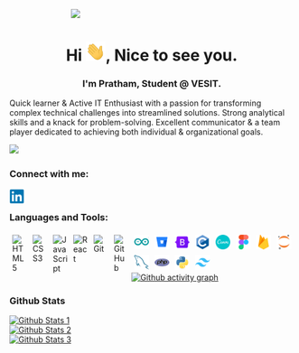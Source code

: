<p align="center"><img src="https://media.tenor.com/images/49e8bbc5b4245a62076c898a713e8a28/tenor.gif" width="150" style="margin-right:100" />                    </p>
<h1 align="center">Hi <img src="https://raw.githubusercontent.com/ABSphreak/ABSphreak/master/gifs/Hi.gif" width="35" />, Nice to see you.</h1>
<h3 align="center">I'm Pratham, Student @ VESIT.</h3>

Quick learner & Active IT Enthusiast with a passion for transforming complex technical challenges into streamlined solutions. Strong analytical skills and a knack for problem-solving. Excellent communicator & a team player dedicated to achieving both individual & organizational goals.

[![](https://visitcount.itsvg.in/api?id=pratham2506&icon=0&color=0)](https://visitcount.itsvg.in)

 
### Connect with me:
<p align="left">
  <a href="https://www.linkedin.com/in/pratham-matkar-a2bb77257/" target="__blank"><img align="left" alt="LinkedIn" width="26px" src="https://github.com/devicons/devicon/blob/v2.16.0/icons/linkedin/linkedin-original.svg" style="padding-right:10px;" href="https://www.linkedin.com/in/pratham-matkar-a2bb77257/" /></a>
</p>
<br>
 
 
### Languages and Tools:
<img align="left" alt="HTML5" width="26px" src="https://cdn.jsdelivr.net/gh/devicons/devicon/icons/html5/html5-original.svg" style="padding:5px;" />
<img align="left" alt="CSS3" width="26px" src="https://cdn.jsdelivr.net/gh/devicons/devicon/icons/css3/css3-original.svg" style="padding:5px;" />
<img align="left" alt="JavaScript" width="26px" src="https://cdn.jsdelivr.net/gh/devicons/devicon/icons/javascript/javascript-original.svg" style="padding:5px;" />
<img align="left" alt="React" width="26px" src="https://cdn.jsdelivr.net/gh/devicons/devicon/icons/react/react-original.svg" style="padding:5px;" />
<img align="left" alt="Git" width="26px" src="https://cdn.jsdelivr.net/gh/devicons/devicon/icons/git/git-original.svg" style="padding:5px;" />
<img align="left" alt="GitHub" width="26px" src="https://user-images.githubusercontent.com/3369400/139447912-e0f43f33-6d9f-45f8-be46-2df5bbc91289.png" style="padding:5px;" />
<img align="left" alt="Arduino" width="26px" src="https://github.com/devicons/devicon/blob/v2.16.0/icons/arduino/arduino-original.svg" style="padding:5px;"/>
<img align="left" alt="Bitbucket" width="26px" src="https://github.com/devicons/devicon/blob/v2.16.0/icons/bitbucket/bitbucket-original.svg" style="padding:5px;"/>
<img align="left" alt="Bootstrap" width="26px" src="https://github.com/devicons/devicon/blob/v2.16.0/icons/bootstrap/bootstrap-original.svg" style="padding:5px;"/>
<img align="left" alt="C" width="26px" src="https://github.com/devicons/devicon/blob/v2.16.0/icons/c/c-original.svg" style="padding:5px;"/>
<img align="left" alt="Canva" width="26px" src="https://github.com/devicons/devicon/blob/v2.16.0/icons/canva/canva-original.svg" style="padding:5px;"/>
<img align="left" alt="Figma" width="26px" src="https://github.com/devicons/devicon/blob/v2.16.0/icons/figma/figma-original.svg" style="padding:5px;"/>
<img align="left" alt="Firebase" width="26px" src="https://github.com/devicons/devicon/blob/v2.16.0/icons/firebase/firebase-original.svg" style="padding:5px;"/>
<img align="left" alt="Jupyter" width="26px" src="https://github.com/devicons/devicon/blob/v2.16.0/icons/jupyter/jupyter-original.svg" style="padding:5px;"/>
<img align="left" alt="MySQL" width="26px" src="https://github.com/devicons/devicon/blob/v2.16.0/icons/mysql/mysql-original.svg" style="padding:5px;"/>
<img align="left" alt="PHP" width="26px" src="https://github.com/devicons/devicon/blob/v2.16.0/icons/php/php-original.svg" style="padding:5px;"/>
<img align="left" alt="Python" width="26px" src="https://github.com/devicons/devicon/blob/v2.16.0/icons/python/python-original.svg" style="padding:5px;"/>
<img align="left" alt="Tailwind" width="26px" src="https://github.com/devicons/devicon/blob/v2.16.0/icons/tailwindcss/tailwindcss-original.svg" style="padding:5px;"/>






[![Github activity graph](https://github-readme-activity-graph.vercel.app/graph?username=pratham2506&theme=react-dark&hide_border=true&color=BDDFFF&line=6E93B5&point=BDDFFF)](https://github.com/pratham2506)

<h3>Github Stats</h3>
<a href="https://github-readme-stats.vercel.app/api?username=pratham2506&theme=vue-dark&hide_border=true&include_all_commits=false&count_private=false" target="_blank"><img alt="Github Stats 1" src="https://github-readme-stats.vercel.app/api?username=pratham2506&theme=vue-dark&hide_border=true&include_all_commits=false&count_private=false" /></a>
<br />
<a href="https://github-readme-streak-stats.herokuapp.com/?user=pratham2506&theme=vue-dark&hide_border=true" target="_blank"><img alt="Github Stats 2" src="https://github-readme-streak-stats.herokuapp.com/?user=pratham2506&theme=vue-dark&hide_border=true" /></a>
<br />
<a href="https://github-readme-stats.vercel.app/api/top-langs/?username=pratham2506&theme=vue-dark&hide_border=true&include_all_commits=false&count_private=false&layout=compact" target="_blank"><img alt="Github Stats 3" src="https://github-readme-stats.vercel.app/api/top-langs/?username=pratham2506&theme=vue-dark&hide_border=true&include_all_commits=false&count_private=false&layout=compact" /></a>
